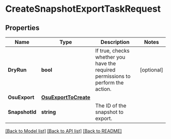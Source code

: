# CreateSnapshotExportTaskRequest

## Properties

Name | Type | Description | Notes
------------ | ------------- | ------------- | -------------
**DryRun** | **bool** | If true, checks whether you have the required permissions to perform the action. | [optional] 
**OsuExport** | [**OsuExportToCreate**](OsuExportToCreate.md) |  | 
**SnapshotId** | **string** | The ID of the snapshot to export. | 

[[Back to Model list]](../README.md#documentation-for-models) [[Back to API list]](../README.md#documentation-for-api-endpoints) [[Back to README]](../README.md)


